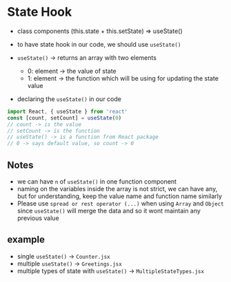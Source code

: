 # State Hook

- class components (this.state + this.setState) => useState()
- to have state hook in our code, we should use `useState()`
- `useState()` -> returns an array with two elements

  - 0: element -> the value of state
  - 1: element -> the function which will be using for updating the state value

- declaring the `useState()` in our code

```jsx
import React, { useState } from 'react'
const [count, setCount] = useState(0)
// count -> is the value
// setCount -> is the function
// useState() -> is a function from React package
// 0 -> says default value, so count -> 0
```

## Notes

- we can have `n` of `useState()` in one function component
- naming on the variables inside the array is not strict, we can have any,
  but for understanding, keep the value name and function name similarly
- Please use `spread or rest operator (...)` when using `Array` and `Object` since `useState()` will merge the data and so it wont maintain any previous value

## example

- single `useState()` -> `Counter.jsx`
- multiple `useState()` -> `Greetings.jsx`
- multiple types of state with `useState()` -> `MultipleStateTypes.jsx`
